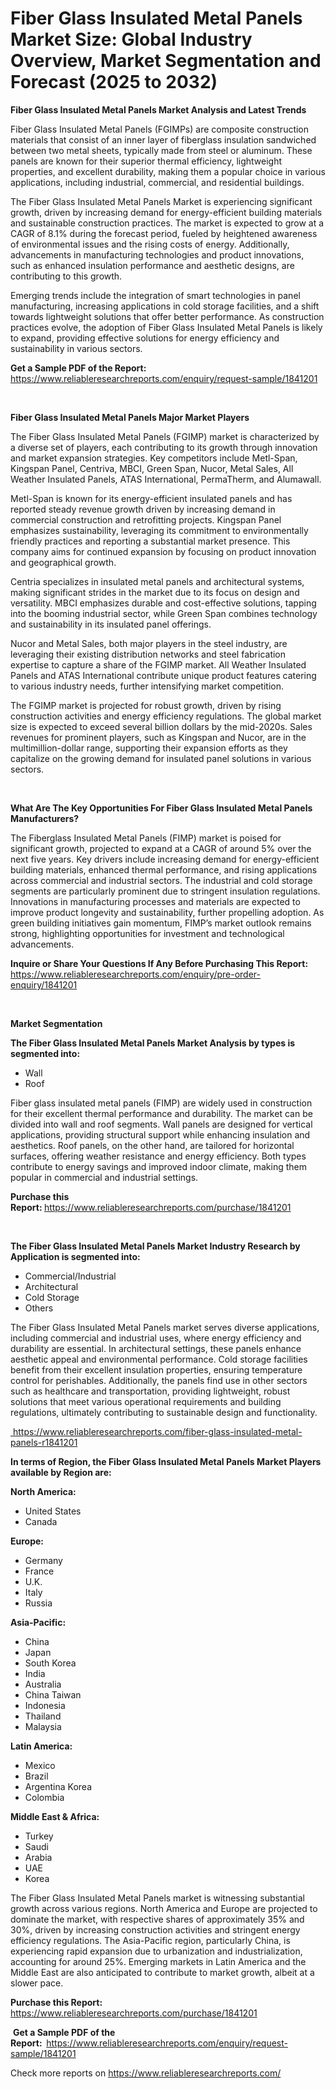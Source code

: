 <p><h1>Fiber Glass Insulated Metal Panels Market Size: Global Industry Overview, Market Segmentation and Forecast (2025 to 2032)</h1></p><p><strong>Fiber Glass Insulated Metal Panels Market Analysis and Latest Trends</strong></p>
<p><p>Fiber Glass Insulated Metal Panels (FGIMPs) are composite construction materials that consist of an inner layer of fiberglass insulation sandwiched between two metal sheets, typically made from steel or aluminum. These panels are known for their superior thermal efficiency, lightweight properties, and excellent durability, making them a popular choice in various applications, including industrial, commercial, and residential buildings.</p><p>The Fiber Glass Insulated Metal Panels Market is experiencing significant growth, driven by increasing demand for energy-efficient building materials and sustainable construction practices. The market is expected to grow at a CAGR of 8.1% during the forecast period, fueled by heightened awareness of environmental issues and the rising costs of energy. Additionally, advancements in manufacturing technologies and product innovations, such as enhanced insulation performance and aesthetic designs, are contributing to this growth.</p><p>Emerging trends include the integration of smart technologies in panel manufacturing, increasing applications in cold storage facilities, and a shift towards lightweight solutions that offer better performance. As construction practices evolve, the adoption of Fiber Glass Insulated Metal Panels is likely to expand, providing effective solutions for energy efficiency and sustainability in various sectors.</p></p>
<p><strong>Get a Sample PDF of the Report:&nbsp;</strong> <a href="https://www.reliableresearchreports.com/enquiry/request-sample/1841201?utm_campaign=3025&utm_medium=2&utm_source=Github&utm_content=ia&utm_term=03042025&utm_id=fiber-glass-insulated-metal-panels">https://www.reliableresearchreports.com/enquiry/request-sample/1841201</a></p>
<p>&nbsp;</p>
<p><strong>Fiber Glass Insulated Metal Panels Major Market Players</strong></p>
<p><p>The Fiber Glass Insulated Metal Panels (FGIMP) market is characterized by a diverse set of players, each contributing to its growth through innovation and market expansion strategies. Key competitors include Metl-Span, Kingspan Panel, Centriva, MBCI, Green Span, Nucor, Metal Sales, All Weather Insulated Panels, ATAS International, PermaTherm, and Alumawall.</p><p>Metl-Span is known for its energy-efficient insulated panels and has reported steady revenue growth driven by increasing demand in commercial construction and retrofitting projects. Kingspan Panel emphasizes sustainability, leveraging its commitment to environmentally friendly practices and reporting a substantial market presence. This company aims for continued expansion by focusing on product innovation and geographical growth.</p><p>Centria specializes in insulated metal panels and architectural systems, making significant strides in the market due to its focus on design and versatility. MBCI emphasizes durable and cost-effective solutions, tapping into the booming industrial sector, while Green Span combines technology and sustainability in its insulated panel offerings.</p><p>Nucor and Metal Sales, both major players in the steel industry, are leveraging their existing distribution networks and steel fabrication expertise to capture a share of the FGIMP market. All Weather Insulated Panels and ATAS International contribute unique product features catering to various industry needs, further intensifying market competition.</p><p>The FGIMP market is projected for robust growth, driven by rising construction activities and energy efficiency regulations. The global market size is expected to exceed several billion dollars by the mid-2020s. Sales revenues for prominent players, such as Kingspan and Nucor, are in the multimillion-dollar range, supporting their expansion efforts as they capitalize on the growing demand for insulated panel solutions in various sectors.</p></p>
<p>&nbsp;</p>
<p><strong>What Are The Key Opportunities For Fiber Glass Insulated Metal Panels Manufacturers?</strong></p>
<p><p>The Fiberglass Insulated Metal Panels (FIMP) market is poised for significant growth, projected to expand at a CAGR of around 5% over the next five years. Key drivers include increasing demand for energy-efficient building materials, enhanced thermal performance, and rising applications across commercial and industrial sectors. The industrial and cold storage segments are particularly prominent due to stringent insulation regulations. Innovations in manufacturing processes and materials are expected to improve product longevity and sustainability, further propelling adoption. As green building initiatives gain momentum, FIMP’s market outlook remains strong, highlighting opportunities for investment and technological advancements.</p></p>
<p><strong>Inquire or Share Your Questions If Any Before Purchasing This Report:</strong> <a href="https://www.reliableresearchreports.com/enquiry/pre-order-enquiry/1841201?utm_campaign=3025&utm_medium=2&utm_source=Github&utm_content=ia&utm_term=03042025&utm_id=fiber-glass-insulated-metal-panels">https://www.reliableresearchreports.com/enquiry/pre-order-enquiry/1841201</a></p>
<p>&nbsp;</p>
<p><strong>Market Segmentation</strong></p>
<p><strong>The Fiber Glass Insulated Metal Panels Market Analysis by types is segmented into:</strong></p>
<p><ul><li>Wall</li><li>Roof</li></ul></p>
<p><p>Fiber glass insulated metal panels (FIMP) are widely used in construction for their excellent thermal performance and durability. The market can be divided into wall and roof segments. Wall panels are designed for vertical applications, providing structural support while enhancing insulation and aesthetics. Roof panels, on the other hand, are tailored for horizontal surfaces, offering weather resistance and energy efficiency. Both types contribute to energy savings and improved indoor climate, making them popular in commercial and industrial settings.</p></p>
<p><strong>Purchase this Report:&nbsp;</strong><a href="https://www.reliableresearchreports.com/purchase/1841201?utm_campaign=3025&utm_medium=2&utm_source=Github&utm_content=ia&utm_term=03042025&utm_id=fiber-glass-insulated-metal-panels">https://www.reliableresearchreports.com/purchase/1841201</a></p>
<p>&nbsp;</p>
<p><strong>The Fiber Glass Insulated Metal Panels Market Industry Research by Application is segmented into:</strong></p>
<p><ul><li>Commercial/Industrial</li><li>Architectural</li><li>Cold Storage</li><li>Others</li></ul></p>
<p><p>The Fiber Glass Insulated Metal Panels market serves diverse applications, including commercial and industrial uses, where energy efficiency and durability are essential. In architectural settings, these panels enhance aesthetic appeal and environmental performance. Cold storage facilities benefit from their excellent insulation properties, ensuring temperature control for perishables. Additionally, the panels find use in other sectors such as healthcare and transportation, providing lightweight, robust solutions that meet various operational requirements and building regulations, ultimately contributing to sustainable design and functionality.</p></p>
<p><a href="https://www.reliableresearchreports.com/fiber-glass-insulated-metal-panels-r1841201?utm_campaign=3025&utm_medium=2&utm_source=Github&utm_content=ia&utm_term=03042025&utm_id=fiber-glass-insulated-metal-panels">&nbsp;https://www.reliableresearchreports.com/fiber-glass-insulated-metal-panels-r1841201</a></p>
<p><strong>In terms of Region, the Fiber Glass Insulated Metal Panels Market Players available by Region are:</strong></p>
<p>
    <p> <strong> North America: </strong>
        <ul>
            <li>United States</li>
            <li>Canada</li>
        </ul>
        </p> 
    <p> <strong> Europe: </strong>
        <ul>
            <li>Germany</li>
            <li>France</li>
            <li>U.K.</li>
            <li>Italy</li>
            <li>Russia</li>
        </ul>
        </p> 
    <p> <strong> Asia-Pacific: </strong>
        <ul>
            <li>China</li>
            <li>Japan</li>
            <li>South Korea</li>
            <li>India</li>
            <li>Australia</li>
            <li>China Taiwan</li>
            <li>Indonesia</li>
            <li>Thailand</li>
            <li>Malaysia</li>
        </ul>
        </p> 
    <p> <strong> Latin America: </strong>
        <ul>
            <li>Mexico</li>
            <li>Brazil</li>
            <li>Argentina Korea</li>
            <li>Colombia</li>
        </ul>
        </p> 
    <p> <strong> Middle East & Africa: </strong>
        <ul>
            <li>Turkey</li>
            <li>Saudi</li>
            <li>Arabia</li>
            <li>UAE</li>
            <li>Korea</li>
        </ul>
    </p>
    </p>
<p><p>The Fiber Glass Insulated Metal Panels market is witnessing substantial growth across various regions. North America and Europe are projected to dominate the market, with respective shares of approximately 35% and 30%, driven by increasing construction activities and stringent energy efficiency regulations. The Asia-Pacific region, particularly China, is experiencing rapid expansion due to urbanization and industrialization, accounting for around 25%. Emerging markets in Latin America and the Middle East are also anticipated to contribute to market growth, albeit at a slower pace.</p></p>
<p><strong>Purchase this Report: </strong><a href="https://www.reliableresearchreports.com/purchase/1841201?utm_campaign=3025&utm_medium=2&utm_source=Github&utm_content=ia&utm_term=03042025&utm_id=fiber-glass-insulated-metal-panels">https://www.reliableresearchreports.com/purchase/1841201</a></p>
<p>&nbsp;<strong>Get a Sample PDF of the Report:&nbsp;&nbsp;</strong><a href="https://www.reliableresearchreports.com/enquiry/request-sample/1841201?utm_campaign=3025&utm_medium=2&utm_source=Github&utm_content=ia&utm_term=03042025&utm_id=fiber-glass-insulated-metal-panels">https://www.reliableresearchreports.com/enquiry/request-sample/1841201</a></p>
<p><strong></strong></p>
<p>Check more reports on <a href="https://www.reliableresearchreports.com/?utm_campaign=3025&utm_medium=2&utm_source=Github&utm_content=ia&utm_term=03042025&utm_id=fiber-glass-insulated-metal-panels">https://www.reliableresearchreports.com/</a></p>